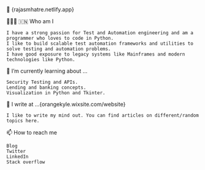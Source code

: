 👋 {rajasmhatre.netlify.app}


👨🏻‍💻 🇮🇳 Who am I

    I have a strong passion for Test and Automation engineering and am a programmer who loves to code in Python.
    I like to build scalable test automation frameworks and utilities to solve testing and automation problems.
    I have good exposure to legacy systems like Mainframes and modern technologies like Python. 


🌱 I’m currently learning about ...

    Security Testing and APIs.
    Lending and banking concepts. 
    Visualization in Python and Tkinter. 


📝 I write at ...{orangekyle.wixsite.com/website}

    I like to write my mind out. You can find articles on different/random topics here.


📫 How to reach me

    Blog
    Twitter
    LinkedIn
    Stack overflow


